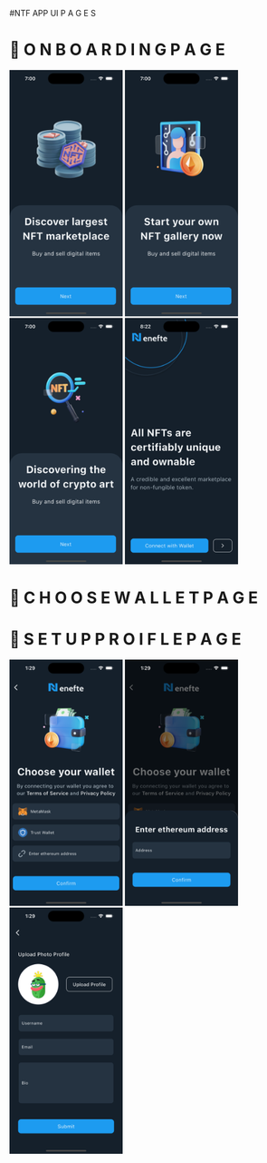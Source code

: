 #NTF APP UI 
P A G E S

<h1>📱 O N B O A R D I N G  P A G E </h1>
<div class="image-row">
  <img src="screenshot/Simulator Screenshot - iPhone 15 Pro - 2024-05-20 at 19.00.07.png" width="200" />
  <img src="screenshot/Simulator Screenshot - iPhone 15 Pro - 2024-05-20 at 19.00.09.png" width="200" />
  <img src="screenshot/Simulator Screenshot - iPhone 15 Pro - 2024-05-20 at 19.00.12.png" width="200" />
  <img src="screenshot/Simulator Screenshot - iPhone 15 Pro - 2024-05-20 at 20.22.23.png" width="200" />
</div>

<div>
<h1>📱 C H O O S E W A L L E T P A G E </h1>
<h1>📱 S E T U P P R O I F L E P A G E </h1>
</div>

<div class="image-row">
  <img src="screenshot/Simulator Screenshot - iPhone 15 - 2024-05-23 at 13.29.38.png" width="200" />
  <img src="screenshot/Simulator Screenshot - iPhone 15 - 2024-05-23 at 13.29.41.png" width="200" />
  <img src="screenshot/Simulator Screenshot - iPhone 15 - 2024-05-23 at 13.29.51.png" width="200" />
</div>




